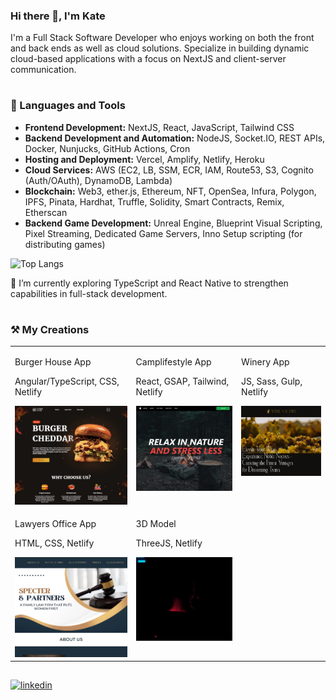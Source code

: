 ### Hi there 👋, I'm Kate
I'm a Full Stack Software Developer who enjoys working on both the front and back ends as well as cloud solutions. Specialize in building dynamic cloud-based applications with a focus on NextJS and client-server communication.

#
### 🚀 Languages and Tools

- **Frontend Development:** NextJS, React, JavaScript, Tailwind CSS
- **Backend Development and Automation:** NodeJS, Socket.IO, REST APIs, Docker, Nunjucks, GitHub Actions, Cron
- **Hosting and Deployment:** Vercel, Amplify, Netlify, Heroku
- **Cloud Services:** AWS (EC2, LB, SSM, ECR, IAM, Route53, S3, Cognito (Auth/OAuth), DynamoDB, Lambda)
- **Blockchain:** Web3, ether.js, Ethereum, NFT, OpenSea, Infura, Polygon, IPFS, Pinata, Hardhat, Truffle, Solidity, Smart Contracts, Remix, Etherscan
- **Backend Game Development:** Unreal Engine, Blueprint Visual Scripting, Pixel Streaming, Dedicated Game Servers, Inno Setup scripting (for distributing games)

![Top Langs](https://github-readme-stats.vercel.app/api/top-langs/?username=ekaterinagorbunova&size_weight=0.5&count_weight=0.5&theme=github_dark_dimmed&layout=compact)

🌱 I’m currently exploring TypeScript and React Native to strengthen capabilities in full-stack development.

#
### ⚒️ My Creations

<table cellpadding="0">
  <tr style="padding: 0">
    <td valign="top">
      <p>Burger House App</p>
      <p>Angular/TypeScript, CSS, Netlify</p>
       <a href="https://burger-house-express.netlify.app" target="_blank">
          <img src="img/burger-house.webp" width="256" alt="Burger"/>    
      </a>
    </td>
    <td valign="top">
      <p>Camplifestyle App</p>
      <p>React, GSAP, Tailwind, Netlify</p>
       <a href="https://camplifestyle-spa.netlify.app" target="_blank">
          <img src="img/camplifestyle.webp" width="256" alt="Camplifestyle"/>    
      </a>
    </td>
    <td valign="top">
      <p>Winery App</p>
      <p>JS, Sass, Gulp, Netlify</p>
      <a href="https://winery-noble-nectars.netlify.app" target="_blank">
          <img src="img/winery.webp" width="256" alt="Winery App"/>    
      </a>
    </td>
  </tr>
  <tr style="padding: 0">    
<!--     <td valign="top">
      <p>Peach Bakery App</p>
      <p>HTML, CSS, Netlify</p>
            <a href="https://peach-bakery-store.netlify.app" target="_blank">
          <img src="img/peach-bakery.webp" width="256" alt="Peach Bakeryl"/>    
      </a>
    </td> -->
<!--     <td valign="top">
      <p>Quiz App</p>
      <p>HTML, CSS, JS, Glitch</p>
            <a href="https://quiz-devapp.glitch.me" target="_blank">
          <img src="img/quiz.webp" width="256" alt="Quiz"/>    
      </a>
    </td> -->
    <td valign="top">
      <p>Lawyers Office App</p>
      <p>HTML, CSS, Netlify</p>
      <a href="https://lawyers-office.netlify.app" target="_blank">
          <img src="img/lawyers-office.webp" width="256" alt="Lawyers Office"/>    
      </a>
    </td>
    <td valign="top">
      <p>3D Model</p>
      <p>ThreeJS, Netlify</p>
          <a href="https://threejs-point-light.netlify.app" target="_blank">
          <img src="img/threejs-point-light.gif" width="256" alt="3D Model"/>    
      </a>
    </td>
  </tr>
</table>

##
[<img src='https://img.shields.io/badge/LinkedIn-Blue?style=social&logo=linkedin' alt='linkedin' height='40'>](https://www.linkedin.com/in/egorbunova/)

<!--
**EkaterinaGorbunova/ekaterinagorbunova** is a ✨ _special_ ✨ repository because its `README.md` (this file) appears on your GitHub profile.

Here are some ideas to get you started:

- 🔭 I’m currently working on ...
- 🌱 I’m currently learning ...
- 👯 I’m looking to collaborate on ...
- 🤔 I’m looking for help with ...
- 💬 Ask me about ...
- 📫 How to reach me: ...
- 😄 Pronouns: ...
- ⚡ Fun fact: ...
-->
